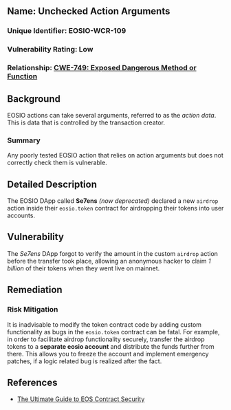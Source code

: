 

## Name: Unchecked Action Arguments

### Unique Identifier: EOSIO-WCR-109

### Vulnerability Rating: Low

### Relationship: [CWE-749: Exposed Dangerous Method or Function](https://cwe.mitre.org/data/definitions/749.html)

## Background

EOSIO actions can take several arguments, referred to as the _action data_. This is data that is controlled by the transaction creator.

### Summary

Any poorly tested EOSIO action that relies on action arguments but does not correctly check them is vulnerable.

## Detailed Description

The EOSIO DApp called **Se7ens** _(now deprecated)_ declared a new `airdrop` action inside their `eosio.token` contract for airdropping their tokens into user accounts.

## Vulnerability

The _Se7ens_ DApp forgot to verify the amount in the custom `airdrop` action before the transfer took place, allowing an anonymous hacker to claim _1 billion_ of their tokens when they went live on mainnet.

## Remediation

### Risk Mitigation

It is inadvisable to modify the token contract code by adding custom functionality as bugs in the `eosio.token` contract can be fatal. For example, in order to facilitate airdrop functionality securely, transfer the airdrop tokens to a **separate eosio account** and distribute the funds further from there. This allows you to freeze the account and implement emergency patches, if a logic related bug is realized after the fact.

## References

- [The Ultimate Guide to EOS Contract Security](https://blockgeeks.com/guides/eos-smart-contract-security/)
